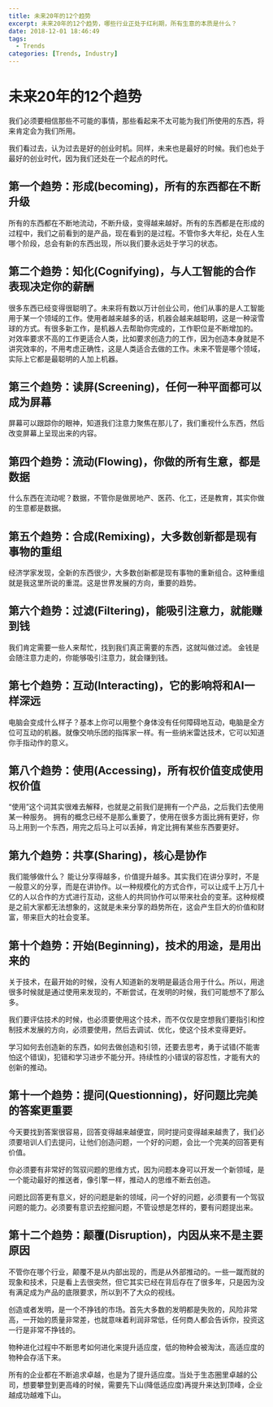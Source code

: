 ```yaml
---
title: 未来20年的12个趋势
excerpt: 未来20年的12个趋势，哪些行业正处于红利期，所有生意的本质是什么？
date: 2018-12-01 18:46:49
tags:
  - Trends
categories: [Trends, Industry]
---
```


# 未来20年的12个趋势

我们必须要相信那些不可能的事情，那些看起来不太可能为我们所使用的东西，将来肯定会为我们所用。

我们看过去，认为过去是好的创业时机。同样，未来也是最好的时候。我们也处于最好的创业时代，因为我们还处在一个起点的时代。

## 第一个趋势：形成(becoming)，所有的东西都在不断升级

所有的东西都在不断地流动，不断升级，变得越来越好。所有的东西都是在形成的过程中，我们之前看到的是产品，现在看到的是过程。不管你多大年纪，处在人生哪个阶段，总会有新的东西出现，所以我们要永远处于学习的状态。

## 第二个趋势：知化(Cognifying)，与人工智能的合作表现决定你的薪酬

很多东西已经变得很聪明了。未来将有数以万计创业公司，他们从事的是人工智能用于某一个领域的工作。使用者越来越多的话，机器会越来越聪明，这是一种滚雪球的方式。有很多新工作，是机器人去帮助你完成的，工作职位是不断增加的。
对效率要求不高的工作更适合人类，比如要求创造力的工作，因为创造本身就是不讲究效率的，不用考虑正确性，这是人类适合去做的工作。未来不管是哪个领域，实际上它都是最聪明的人加上机器。

## 第三个趋势：读屏(Screening)，任何一种平面都可以成为屏幕

屏幕可以跟踪你的眼神，知道我们注意力聚焦在那儿了，我们重视什么东西，然后改变屏幕上呈现出来的内容。

## 第四个趋势：流动(Flowing)，你做的所有生意，都是数据

什么东西在流动呢？数据，不管你是做房地产、医药、化工，还是教育，其实你做的生意都是数据。

## 第五个趋势：合成(Remixing)，大多数创新都是现有事物的重组

经济学家发现，全新的东西很少，大多数创新都是现有事物的重新组合。这种重组就是我这里所说的重混。这是世界发展的方向，重要的趋势。

## 第六个趋势：过滤(Filtering)，能吸引注意力，就能赚到钱

我们肯定需要一些人来帮忙，找到我们真正需要的东西，这就叫做过滤。 金钱是会随注意力走的，你能够吸引注意力，就会赚到钱。

## 第七个趋势：互动(Interacting)，它的影响将和AI一样深远

电脑会变成什么样子？基本上你可以用整个身体没有任何障碍地互动，电脑是全方位可互动的机器。就像交响乐团的指挥家一样。有一些纳米雷达技术，它可以知道你手指动作的意义。

## 第八个趋势：使用(Accessing)，所有权价值变成使用权价值

“使用”这个词其实很难去解释，也就是之前我们是拥有一个产品，之后我们去使用某一种服务。
拥有的概念已经不是那么重要了，使用在很多方面比拥有更好，你马上用到一个东西，用完之后马上可以丢掉，肯定比拥有某些东西要更好。

## 第九个趋势：共享(Sharing)，核心是协作

我们能够做什么？ 能让分享得越多，价值提升越多。其实我们在讲分享时，不是一般意义的分享，而是在讲协作。以一种规模化的方式合作，可以让成千上万几十亿的人以合作的方式进行互动，这些人的共同协作可以带来社会的变革。这种规模是之前大家都无法想象的，这就是未来分享的趋势所在，这会产生巨大的价值和财富，带来巨大的社会变革。

## 第十个趋势：开始(Beginning)，技术的用途，是用出来的

关于技术，在最开始的时候，没有人知道新的发明是最适合用于什么。所以，用途很多时候就是通过使用来发现的，不断尝试，在发明的时候，我们可能想不了那么多。

我们要评估技术的时候，也必须要使用这个技术，而不仅仅是空想我们要指引和控制技术发展的方向，必须要使用，然后去调试、优化，使这个技术变得更好。

学习如何去创造新的东西，如何去做创造和引领，还要去思考，勇于试错(不能害怕这个错误)，犯错和学习进步不能分开。持续性的小错误的容忍性，才能有大的创新的推动。

## 第十一个趋势：提问(Questionning)，好问题比完美的答案更重要

今天要找到答案很容易，回答变得越来越便宜，同时提问变得越来越贵了，我们必须要培训人们去提问，让他们创造问题，一个好的问题，会比一个完美的回答更有价值。

你必须要有非常好的驾驭问题的思维方式，因为问题本身可以开发一个新领域，是一个能动最好的推送者，像引擎一样，推动人的思维不断去创造。

问题比回答更有意义，好的问题是新的领域，问一个好的问题，必须要有一个驾驭问题的能力。必须要有意识去挖掘问题，不管设想是怎样的，要有问题提出来。

## 第十二个趋势：颠覆(Disruption)，内因从来不是主要原因

不管你在哪个行业，颠覆不是从内部出现的，而是从外部推动的。一些一蹴而就的现象和技术，只是看上去很突然，但它其实已经在背后存在了很多年，只是因为没有满足成为产品的底限要求，所以到不了大众的视线。

创造或者发明，是一个不挣钱的市场。首先大多数的发明都是失败的，风险非常高，一开始的质量非常差，也就意味着利润非常低，任何商人都会告诉你，投资这一行是非常不挣钱的。

物种进化过程中不断思考如何进化来提升适应度，低的物种会被淘汰，高适应度的物种会存活下来。

所有的企业都在不断追求卓越，也是为了提升适应度。当处于生态圈里卓越的公司，想要攀登到更高峰的时候，需要先下山(降低适应度)再提升来达到顶峰，企业越成功越难下山。
